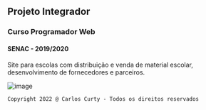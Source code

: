 ## Projeto Integrador
### Curso Programador Web
#### SENAC - 2019/2020

Site para escolas com distribuição e venda de material escolar, desenvolvimento de fornecedores e parceiros.

![image](https://user-images.githubusercontent.com/68711113/165096216-7b6e6760-e341-4aa4-a18d-931c1c7c795e.png)


~~~
Copyright 2022 @ Carlos Curty - Todos os direitos reservados
~~~
